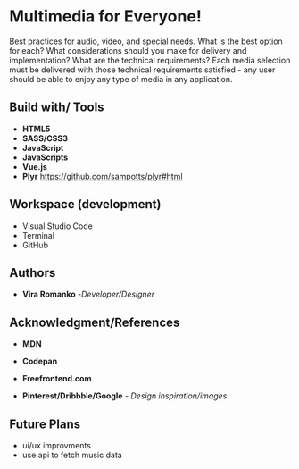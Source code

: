 # Multimedia for Everyone!

Best practices for audio, video, and special needs. What is the best option for each?
What considerations should you make for delivery and implementation? What are the technical
requirements?
Each media selection must be delivered with those technical requirements satisfied - any user
should be able to enjoy any type of media in any application.

## Build with/ Tools
* **HTML5**
* **SASS/CSS3**
* **JavaScript**
* **JavaScripts**
* **Vue.js**
* **Plyr** https://github.com/sampotts/plyr#html



## Workspace (development)
* Visual Studio Code
* Terminal
* GitHub



## Authors
* **Vira Romanko** -*Developer/Designer*





## Acknowledgment/References
* **MDN**
* **Codepan**
* **Freefrontend.com**


* **Pinterest/Dribbble/Google** - *Design inspiration/images* 

## Future Plans
* ui/ux improvments
* use api to fetch music data


